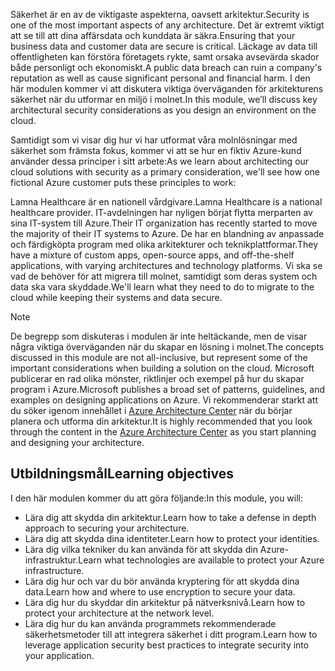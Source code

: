 <span data-ttu-id="115f0-101">Säkerhet är en av de viktigaste aspekterna, oavsett arkitektur.</span><span class="sxs-lookup"><span data-stu-id="115f0-101">Security is one of the most important aspects of any architecture.</span></span> <span data-ttu-id="115f0-102">Det är extremt viktigt att se till att dina affärsdata och kunddata är säkra.</span><span class="sxs-lookup"><span data-stu-id="115f0-102">Ensuring that your business data and customer data are secure is critical.</span></span> <span data-ttu-id="115f0-103">Läckage av data till offentligheten kan förstöra företagets rykte, samt orsaka avsevärda skador både personligt och ekonomiskt.</span><span class="sxs-lookup"><span data-stu-id="115f0-103">A public data breach can ruin a company's reputation as well as cause significant personal and financial harm.</span></span> <span data-ttu-id="115f0-104">I den här modulen kommer vi att diskutera viktiga överväganden för arkitekturens säkerhet när du utformar en miljö i molnet.</span><span class="sxs-lookup"><span data-stu-id="115f0-104">In this module, we’ll discuss key architectural security considerations as you design an environment on the cloud.</span></span>

<span data-ttu-id="115f0-105">Samtidigt som vi visar dig hur vi har utformat våra molnlösningar med säkerhet som främsta fokus, kommer vi att se hur en fiktiv Azure-kund använder dessa principer i sitt arbete:</span><span class="sxs-lookup"><span data-stu-id="115f0-105">As we learn about architecting our cloud solutions with security as a primary consideration, we'll see how one fictional Azure customer puts these principles to work:</span></span>

<span data-ttu-id="115f0-106">Lamna Healthcare är en nationell vårdgivare.</span><span class="sxs-lookup"><span data-stu-id="115f0-106">Lamna Healthcare is a national healthcare provider.</span></span> <span data-ttu-id="115f0-107">IT-avdelningen har nyligen börjat flytta merparten av sina IT-system till Azure.</span><span class="sxs-lookup"><span data-stu-id="115f0-107">Their IT organization has recently started to move the majority of their IT systems to Azure.</span></span> <span data-ttu-id="115f0-108">De har en blandning av anpassade och färdigköpta program med olika arkitekturer och teknikplattformar.</span><span class="sxs-lookup"><span data-stu-id="115f0-108">They have a mixture of custom apps, open-source apps, and off-the-shelf applications, with varying architectures and technology platforms.</span></span> <span data-ttu-id="115f0-109">Vi ska se vad de behöver för att migrera till molnet, samtidigt som deras system och data ska vara skyddade.</span><span class="sxs-lookup"><span data-stu-id="115f0-109">We'll learn what they need to do to migrate to the cloud while keeping their systems and data secure.</span></span>

> [!NOTE]
> <span data-ttu-id="115f0-110">De begrepp som diskuteras i modulen är inte heltäckande, men de visar några viktiga överväganden när du skapar en lösning i molnet.</span><span class="sxs-lookup"><span data-stu-id="115f0-110">The concepts discussed in this module are not all-inclusive, but represent some of the important considerations when building a solution on the cloud.</span></span> <span data-ttu-id="115f0-111">Microsoft publicerar en rad olika mönster, riktlinjer och exempel på hur du skapar program i Azure.</span><span class="sxs-lookup"><span data-stu-id="115f0-111">Microsoft publishes a broad set of patterns, guidelines, and examples on designing applications on Azure.</span></span> <span data-ttu-id="115f0-112">Vi rekommenderar starkt att du söker igenom innehållet i [Azure Architecture Center](https://docs.microsoft.com/azure/architecture/) när du börjar planera och utforma din arkitektur.</span><span class="sxs-lookup"><span data-stu-id="115f0-112">It is highly recommended that you look through the content in the [Azure Architecture Center](https://docs.microsoft.com/azure/architecture/) as you start planning and designing your architecture.</span></span>

## <a name="learning-objectives"></a><span data-ttu-id="115f0-113">Utbildningsmål</span><span class="sxs-lookup"><span data-stu-id="115f0-113">Learning objectives</span></span>

<span data-ttu-id="115f0-114">I den här modulen kommer du att göra följande:</span><span class="sxs-lookup"><span data-stu-id="115f0-114">In this module, you will:</span></span>

- <span data-ttu-id="115f0-115">Lära dig att skydda din arkitektur.</span><span class="sxs-lookup"><span data-stu-id="115f0-115">Learn how to take a defense in depth approach to securing your architecture.</span></span>
- <span data-ttu-id="115f0-116">Lära dig att skydda dina identiteter.</span><span class="sxs-lookup"><span data-stu-id="115f0-116">Learn how to protect your identities.</span></span>
- <span data-ttu-id="115f0-117">Lära dig vilka tekniker du kan använda för att skydda din Azure-infrastruktur.</span><span class="sxs-lookup"><span data-stu-id="115f0-117">Learn what technologies are available to protect your Azure infrastructure.</span></span>
- <span data-ttu-id="115f0-118">Lära dig hur och var du bör använda kryptering för att skydda dina data.</span><span class="sxs-lookup"><span data-stu-id="115f0-118">Learn how and where to use encryption to secure your data.</span></span>
- <span data-ttu-id="115f0-119">Lära dig hur du skyddar din arkitektur på nätverksnivå.</span><span class="sxs-lookup"><span data-stu-id="115f0-119">Learn how to protect your architecture at the network level.</span></span>
- <span data-ttu-id="115f0-120">Lära dig hur du kan använda programmets rekommenderade säkerhetsmetoder till att integrera säkerhet i ditt program.</span><span class="sxs-lookup"><span data-stu-id="115f0-120">Learn how to leverage application security best practices to integrate security into your application.</span></span>